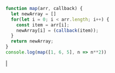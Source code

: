 <!-- Implement `map`
--- -->

<!-- ## Rules -->

<!-- You can only use the following operations on the array:

Property | Example
---|---
Read element by index | `const number = arr[i]`
Set element by index | `arr[i] = arr[i + 1]`
Read array length | `for(let i = 0; i < arr.length; i++) {`
Set array length | `arr.length = arr.length - 1` -->

<!-- ## Challenge -->

<!-- Write a function `map` that takes an array and a callback function:
- it returns a _new_ array
- it calls the callback function with each element of the passed array and puts the return value in the new array at the same index -->

```js
function map(arr, callback) {
  let newArray = []
  for(let i = 0; i < arr.length; i++) {
    const item = arr[i];
    newArray[i] = (callback(item));
  }
  return newArray;
}
console.log(map([1, 6, 5], n => n**2))
 ```

<!-- > **You can assume valid inputs** -->

<!-- ## Test Cases -->
<!-- 
Input | Output
---|--- -->
 | <!--[1, 36, 25]-->
